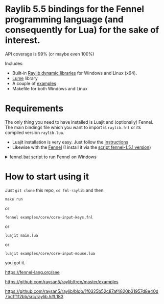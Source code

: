 # Raylib 5.5 bindings for the Fennel programming language (and consequently for Lua) for the sake of interest.

API coverage is 99% (or maybe even 100%)

Includes:
- Built-in [Raylib dynamic libraries](https://github.com/raysan5/raylib/releases/tag/5.5) for Windows and Linux (x64).
- [Lume](https://github.com/rxi/lume) library
- A couple of [examples](https://github.com/0riginaln0/fnl-raylib/tree/main/examples)
- Makefile for both Windows and Linux

# Requirements

The only thing you need to have installed is Luajit and (optionally) Fennel. The main bindings file which you want to import is `raylib.fnl` or its compiled version `raylib.lua`.

- Luajit installation is very easy. Just follow the [instructions](https://luajit.org/install.html) 
- Likewise with the [Fennel](https://fennel-lang.org/setup) (I install it via the [script fennel-1.5.1 version](https://fennel-lang.org/downloads/fennel-1.5.1))
<details>
<summary>fennel.bat script to run Fennel on Windows</summary>

```
@echo off
luajit C:\Games\Fennel\fennel1.5.1 %*
```
</details>


# How to start using it

Just `git clone` this repo, `cd fnl-raylib` and then

`make run` 

or 

`fennel examples/core/core-input-keys.fnl`

or

`luajit main.lua`

or

`luajit examples/core/core-input-mouse.lua`

you got it.

https://fennel-lang.org/see


https://github.com/raysan5/raylib/tree/master/examples


https://github.com/raysan5/raylib/blob/1f0325b52c87af4820b31957d8e40d7bc1f112bb/src/raylib.h#L183
